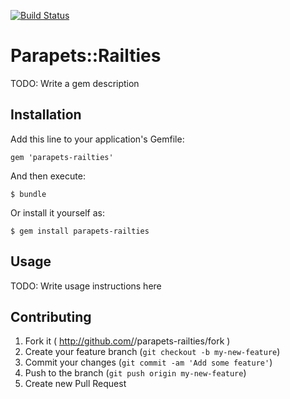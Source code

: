[![Build Status](https://travis-ci.org/parapets/parapets-railties.svg?branch=master)](https://travis-ci.org/parapets/parapets-railties)

# Parapets::Railties

TODO: Write a gem description

## Installation

Add this line to your application's Gemfile:

    gem 'parapets-railties'

And then execute:

    $ bundle

Or install it yourself as:

    $ gem install parapets-railties

## Usage

TODO: Write usage instructions here

## Contributing

1. Fork it ( http://github.com/<my-github-username>/parapets-railties/fork )
2. Create your feature branch (`git checkout -b my-new-feature`)
3. Commit your changes (`git commit -am 'Add some feature'`)
4. Push to the branch (`git push origin my-new-feature`)
5. Create new Pull Request
